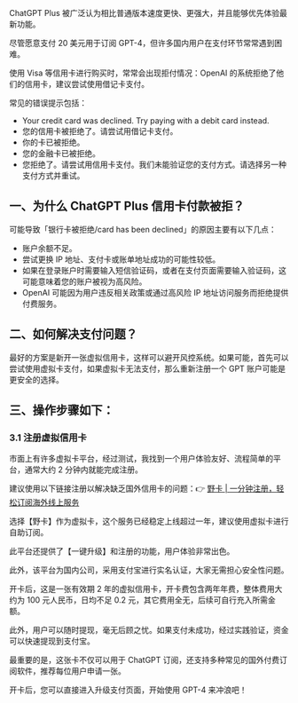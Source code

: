 ChatGPT Plus 被广泛认为相比普通版本速度更快、更强大，并且能够优先体验最新功能。

尽管愿意支付 20 美元用于订阅 GPT-4，但许多国内用户在支付环节常常遇到困难。

使用 Visa 等信用卡进行购买时，常常会出现拒付情况：OpenAI 的系统拒绝了他们的信用卡，建议尝试使用借记卡支付。

常见的错误提示包括：
- Your credit card was declined. Try paying with a debit card instead.
- 您的信用卡被拒绝了。请尝试用借记卡支付。
- 你的卡已被拒绝。
- 您的金融卡已被拒绝。
- 您拒绝了。请尝试用信用卡支付。我们未能验证您的支付方式。请选择另一种支付方式并重试。

## 一、为什么 ChatGPT Plus 信用卡付款被拒？

可能导致「银行卡被拒绝/card has been declined」的原因主要有以下几点：

- 账户余额不足。
- 尝试更换 IP 地址、支付卡或账单地址成功的可能性较低。
- 如果在登录账户时需要输入短信验证码，或者在支付页面需要输入验证码，这可能意味着您的账户被视为高风险。
- OpenAI 可能因为用户违反相关政策或通过高风险 IP 地址访问服务而拒绝提供付费服务。

## 二、如何解决支付问题？

最好的方案是新开一张虚拟信用卡，这样可以避开风控系统。如果可能，首先可以尝试使用虚拟卡支付，如果虚拟卡无法支付，那么重新注册一个 GPT 账户可能是更安全的选择。

## 三、操作步骤如下：

### 3.1 注册虚拟信用卡

市面上有许多虚拟卡平台，经过测试，我找到一个用户体验友好、流程简单的平台，通常大约 2 分钟内就能完成注册。

建议使用以下链接注册以解决缺乏国外信用卡的问题：👉 [野卡 | 一分钟注册，轻松订阅海外线上服务](https://bit.ly/bewildcard)

选择【野卡】作为虚拟卡，这个服务已经稳定上线超过一年，建议使用虚拟卡进行自助订阅。

此平台还提供了【一键升级】和注册的功能，用户体验非常出色。

此外，该平台为国内公司，采用支付宝进行实名认证，大家无需担心安全性问题。

开卡后，这是一张有效期 2 年的虚拟信用卡，开卡费包含两年年费，整体费用大约为 100 元人民币，日均不足 0.2 元，其它费用全无，后续可自行充入所需金额。

此外，用户可以随时提现，毫无后顾之忧。如果支付未成功，经过实践验证，资金可以快速提现到支付宝。

最重要的是，这张卡不仅可以用于 ChatGPT 订阅，还支持多种常见的国外付费订阅软件，推荐每位用户申请一张。

开卡后，您可以直接进入升级支付页面，开始使用 GPT-4 来冲浪吧！